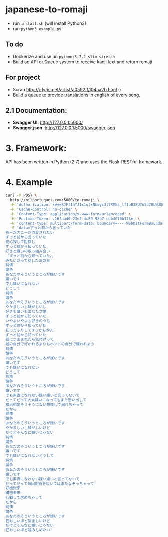 # japanese-to-romaji

- run `install.sh` (will install Python3)
- run `python3 example.py`

## To do


- Dockerize and use an `python:3.7.2-slim-stretch`
- Build an API or Queue system to receive kanji text and return romaji

## For project

- Scrap http://j-lyric.net/artist/a0592ff/l04aa2b.html :)
- Build a queue to provide translations in english of every song.



## 2.1 Documentation: 

 - **Swagger UI**: http://127.0.0.1:5000/
 - **Swagger.json**: http://127.0.0.1:5000/swagger.json
 
# 3. Framework:

API has been written in Python (2.7) and uses the Flask-RESTful framework.
 
# 4. Example

```sh
curl -X POST \
  http://nilportugues.com:5000/to-romaji \
  -H 'Authorization: key=BJFfIhYJIx1qtxNbwycJl7RMks_lf1oB38U7u5d70LWdQ0aZHj75RGy_BCwg-ADPPaQoFFsKmadoDiIf-ATQPac' \
  -H 'Cache-Control: no-cache' \
  -H 'Content-Type: application/x-www-form-urlencoded' \
  -H 'Postman-Token: c16faad6-23e5-4c89-98b7-ecb4670b128e' \
  -H 'content-type: multipart/form-data; boundary=----WebKitFormBoundary7MA4YWxkTrZu0gW' \
  -F 'data=ずっと前から言っていた
あーだのこーだの愛されたい
ずっと前から言っていた
安心探して粗探し
ずっと前から知っていた
好きと嫌いの取っ組み合い
「ずっと前から知っていた。」
みたいだって話したあの日
純情
論争
あなたのそういうところが嫌いです
嫌いです
でも嫌いになれない
どうして
純情
論争
あなたのそういうところが嫌いです
やかましいし騒がしいし
好きも嫌いもあなた次第
ずっと前から知っていた
いやよいやよも好きのうち
ずっと前から知っていた
狂ったふりしてすっからかん
ずっと前から知っていた
狐につままれたら気付けって
嘘の自分で好かれるよりもホントの自分で嫌われよう
純情
論争
あなたのそういうところが嫌いです
嫌いです
でも嫌いになれない
どうして
純情
論争
あなたのそういうところが嫌いです
嫌いです
でも素直になれない嫌い嫌いと言ってないで
だってだって大大嫌いになってもまた思い出して
相思相愛そうそうにない想像して溺れちゃって
だから
純情
論争
あなたのそういうところが嫌いです
やかましいし騒がしいけど
だけどそんなに嫌いじゃない
純情
論争
あなたのそういうところが嫌いです
嫌いです
でも嫌いになれないどうして
純情
論争
あなたのそういうところが嫌いです
嫌いです
でも素直になれない嫌い嫌いと言ってないで
だってだって毎回期待を裂いてはまたなぞっちゃって
好機到来
構想未来
行動して求めちゃって
だから
純情
論争
あなたのそういうところが嫌いです
狂おしいほど悩ましいけど
だけどそんなに嫌いじゃない
狂おしいほど噛みしめたい'


```

